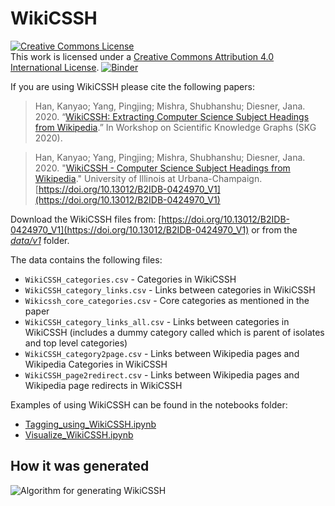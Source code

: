 # WikiCSSH

<a rel="license" href="http://creativecommons.org/licenses/by/4.0/"><img alt="Creative Commons License" style="border-width:0" src="https://i.creativecommons.org/l/by/4.0/88x31.png" /></a><br />This work is licensed under a <a rel="license" href="http://creativecommons.org/licenses/by/4.0/">Creative Commons Attribution 4.0 International License</a>. [![Binder](https://mybinder.org/badge_logo.svg)](https://mybinder.org/v2/gh/uiuc-ischool-scanr/WikiCSSH/master?filepath=notebooks%2FDemo.ipynb)

If you are using WikiCSSH please cite the following papers:

> Han, Kanyao; Yang, Pingjing; Mishra, Shubhanshu; Diesner, Jana. 2020. “[WikiCSSH: Extracting Computer Science Subject Headings from Wikipedia](https://skg.kmi.open.ac.uk/SKG2020/papers/HAN_et_al_SKG_2020.pdf).” In Workshop on Scientific Knowledge Graphs (SKG 2020).

> Han, Kanyao; Yang, Pingjing; Mishra, Shubhanshu; Diesner, Jana. 2020. "[WikiCSSH - Computer Science Subject Headings from Wikipedia](https://doi.org/10.13012/B2IDB-0424970_V1)." University of Illinois at Urbana-Champaign. [https://doi.org/10.13012/B2IDB-0424970_V1](https://doi.org/10.13012/B2IDB-0424970_V1)

Download the WikiCSSH files from: [https://doi.org/10.13012/B2IDB-0424970_V1](https://doi.org/10.13012/B2IDB-0424970_V1) or from the *[data/v1](./data/v1)* folder.

The data contains the following files:

* `WikiCSSH_categories.csv` - Categories in WikiCSSH
* `WikiCSSH_category_links.csv` - Links between categories in WikiCSSH
* `Wikicssh_core_categories.csv` - Core categories as mentioned in the paper
* `WikiCSSH_category_links_all.csv` - Links between categories in WikiCSSH (includes a dummy category called <ROOT> which is parent of isolates and top level categories)
* `WikiCSSH_category2page.csv` - Links between Wikipedia pages and Wikipedia Categories in WikiCSSH
* `WikiCSSH_page2redirect.csv` - Links between Wikipedia pages and Wikipedia page redirects in WikiCSSH

Examples of using WikiCSSH can be found in the notebooks folder: 
* [Tagging_using_WikiCSSH.ipynb](./notebooks/Tagging_using_WikiCSSH.ipynb)
* [Visualize_WikiCSSH.ipynb](./notebooks/Visualize_WikiCSSH.ipynb)


## How it was generated

![Algorithm for generating WikiCSSH](https://user-images.githubusercontent.com/112678/90394544-7604ee80-e058-11ea-82c3-14e280aa6905.png)




